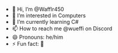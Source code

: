 - 👋 Hi, I’m @Wafflr450
- 👀 I’m interested in Computers 
- 🌱 I’m currently learning C#
- 📫 How to reach me @wueffi on Discord
- 😄 Pronouns: he/him
- ⚡ Fun fact: 🧇

<!---
Wafflr450/Wafflr450 is a ✨ special ✨ repository because its `README.md` (this file) appears on your GitHub profile.
You can click the Preview link to take a look at your changes.
--->
